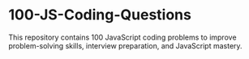 # 100-JS-Coding-Questions
This repository contains 100 JavaScript coding problems to improve problem-solving skills, interview preparation, and JavaScript mastery.
